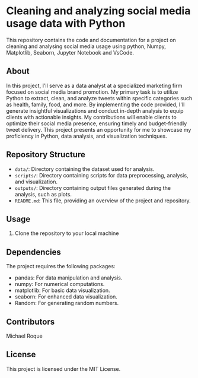 # Cleaning and analyzing social media usage data with Python

This repository contains the code and documentation for a project on cleaning and analysing social media usage using python, Numpy, Matplotlib, Seaborn, Jupyter Notebook and VsCode. 

## About

In this project, I'll serve as a data analyst at a specialized marketing firm focused on social media brand promotion. My primary task is to utilize Python to extract, clean, and analyze tweets within specific categories such as health, family, food, and more. By implementing the code provided, I'll generate insightful visualizations and conduct in-depth analysis to equip clients with actionable insights. My contributions will enable clients to optimize their social media presence, ensuring timely and budget-friendly tweet delivery. This project presents an opportunity for me to showcase my proficiency in Python, data analysis, and visualization techniques.

## Repository Structure

- `data/`: Directory containing the dataset used for analysis.
- `scripts/`: Directory containing scripts for data preprocessing, analysis, and visualization.
- `outputs/`: Directory containing output files generated during the analysis, such as plots.
- `README.md`: This file, providing an overview of the project and repository.

## Usage

1. Clone the repository to your local machine

## Dependencies

The project requires the following packages:

- pandas: For data manipulation and analysis. 
- numpy: For numerical computations.
- matplotlib: For basic data visualization.
- seaborn: For enhanced data visualization.
- Random: For generating random numbers.

## Contributors

Michael Roque

## License

This project is licensed under the MIT License.

